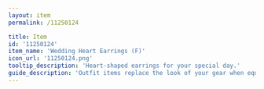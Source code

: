 ```yaml
---
layout: item
permalink: /11250124

title: Item
id: '11250124'
item_name: 'Wedding Heart Earrings (F)'
icon_url: '11250124.png'
tooltip_description: 'Heart-shaped earrings for your special day.'
guide_description: 'Outfit items replace the look of your gear when equipped.'
---
```

